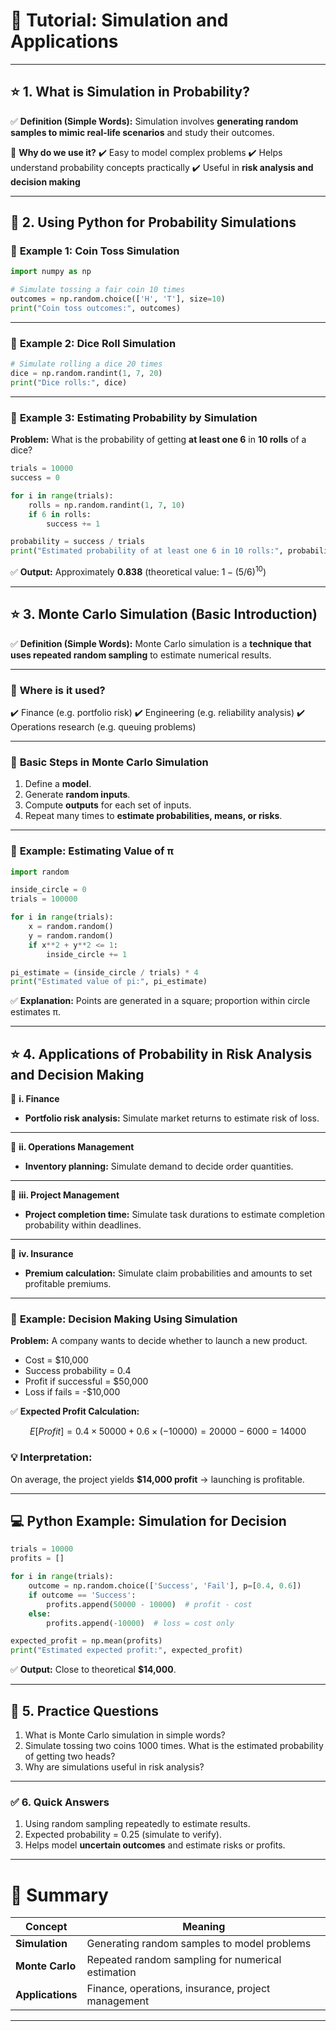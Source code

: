 
# 📝 **Tutorial: Simulation and Applications**

---

## ⭐ **1. What is Simulation in Probability?**

✅ **Definition (Simple Words):**
Simulation involves **generating random samples to mimic real-life scenarios** and study their outcomes.

🔹 **Why do we use it?**
✔️ Easy to model complex problems
✔️ Helps understand probability concepts practically
✔️ Useful in **risk analysis and decision making**

---

## 🎯 **2. Using Python for Probability Simulations**

### 🔹 **Example 1: Coin Toss Simulation**

```python
import numpy as np

# Simulate tossing a fair coin 10 times
outcomes = np.random.choice(['H', 'T'], size=10)
print("Coin toss outcomes:", outcomes)
```

---

### 🔹 **Example 2: Dice Roll Simulation**

```python
# Simulate rolling a dice 20 times
dice = np.random.randint(1, 7, 20)
print("Dice rolls:", dice)
```

---

### 🔹 **Example 3: Estimating Probability by Simulation**

**Problem:** What is the probability of getting **at least one 6** in **10 rolls** of a dice?

```python
trials = 10000
success = 0

for i in range(trials):
    rolls = np.random.randint(1, 7, 10)
    if 6 in rolls:
        success += 1

probability = success / trials
print("Estimated probability of at least one 6 in 10 rolls:", probability)
```

✅ **Output:** Approximately **0.838** (theoretical value: $1-(5/6)^{10}$)

---

## ⭐ **3. Monte Carlo Simulation (Basic Introduction)**

✅ **Definition (Simple Words):**
Monte Carlo simulation is a **technique that uses repeated random sampling** to estimate numerical results.

---

### 🎯 **Where is it used?**

✔️ Finance (e.g. portfolio risk)
✔️ Engineering (e.g. reliability analysis)
✔️ Operations research (e.g. queuing problems)

---

### 🔢 **Basic Steps in Monte Carlo Simulation**

1. Define a **model**.
2. Generate **random inputs**.
3. Compute **outputs** for each set of inputs.
4. Repeat many times to **estimate probabilities, means, or risks**.

---

### 🔹 **Example: Estimating Value of π**

```python
import random

inside_circle = 0
trials = 100000

for i in range(trials):
    x = random.random()
    y = random.random()
    if x**2 + y**2 <= 1:
        inside_circle += 1

pi_estimate = (inside_circle / trials) * 4
print("Estimated value of pi:", pi_estimate)
```

✅ **Explanation:** Points are generated in a square; proportion within circle estimates π.

---

## ⭐ **4. Applications of Probability in Risk Analysis and Decision Making**

🔹 **i. Finance**

* **Portfolio risk analysis:** Simulate market returns to estimate risk of loss.

---

🔹 **ii. Operations Management**

* **Inventory planning:** Simulate demand to decide order quantities.

---

🔹 **iii. Project Management**

* **Project completion time:** Simulate task durations to estimate completion probability within deadlines.

---

🔹 **iv. Insurance**

* **Premium calculation:** Simulate claim probabilities and amounts to set profitable premiums.

---

### 🎯 **Example: Decision Making Using Simulation**

**Problem:** A company wants to decide whether to launch a new product.

* Cost = \$10,000
* Success probability = 0.4
* Profit if successful = \$50,000
* Loss if fails = -\$10,000

✅ **Expected Profit Calculation:**

$$
E[Profit] = 0.4 \times 50000 + 0.6 \times (-10000) = 20000 - 6000 = 14000
$$

### 💡 **Interpretation:**

On average, the project yields **\$14,000 profit** → launching is profitable.

---

## 💻 **Python Example: Simulation for Decision**

```python
trials = 10000
profits = []

for i in range(trials):
    outcome = np.random.choice(['Success', 'Fail'], p=[0.4, 0.6])
    if outcome == 'Success':
        profits.append(50000 - 10000)  # profit - cost
    else:
        profits.append(-10000)  # loss = cost only

expected_profit = np.mean(profits)
print("Estimated expected profit:", expected_profit)
```

✅ **Output:** Close to theoretical **\$14,000**.

---

## 🔬 **5. Practice Questions**

1. What is Monte Carlo simulation in simple words?
2. Simulate tossing two coins 1000 times. What is the estimated probability of getting two heads?
3. Why are simulations useful in risk analysis?

---

### ✅ **6. Quick Answers**

1. Using random sampling repeatedly to estimate results.
2. Expected probability = 0.25 (simulate to verify).
3. Helps model **uncertain outcomes** and estimate risks or profits.

---

# 🎯 **Summary**

| Concept          | Meaning                                            |
| ---------------- | -------------------------------------------------- |
| **Simulation**   | Generating random samples to model problems        |
| **Monte Carlo**  | Repeated random sampling for numerical estimation  |
| **Applications** | Finance, operations, insurance, project management |

---
